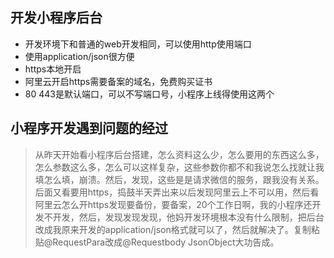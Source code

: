 ## 开发小程序后台
- 开发环境下和普通的web开发相同，可以使用http使用端口
- 使用application/json很方便
- https本地开启
- 阿里云开启https需要备案的域名，免费购买证书
- 80 443是默认端口，可以不写端口号，小程序上线得使用这两个

## 小程序开发遇到问题的经过
> 从昨天开始看小程序后台搭建，怎么资料这么少，怎么要用的东西这么多，怎么参数这么多，怎么可以这样复杂，这些参数你都不和我说怎么找就让我填怎么填，崩溃。然后，发现，这些是是请求微信的服务，跟我没有关系。后面又看要用https，捣鼓半天弄出来以后发现阿里云上不可以用，然后看阿里云怎么开https发现要备份，要备案，20个工作日啊，我的小程序还开发不开发，然后，发现发现发现，他妈开发环境根本没有什么限制，把后台改成我原来开发的application/json格式就可以了，然后就解决了。复制粘贴@RequestPara改成@Requestbody JsonObject大功告成。
